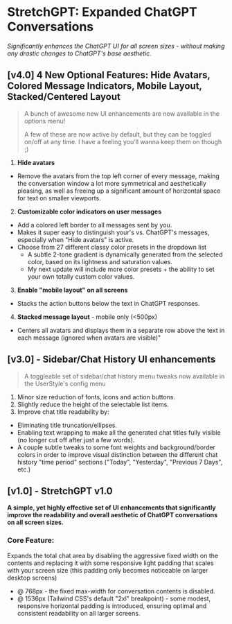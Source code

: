 # **StretchGPT: Expanded ChatGPT Conversations**

*Significantly enhances the ChatGPT UI for all screen sizes - without making any drastic changes to ChatGPT's base aesthetic.*

## [v4.0] 4 New Optional Features: Hide Avatars, Colored Message Indicators, Mobile Layout, Stacked/Centered Layout

> A bunch of awesome new UI enhancements are now available in the options menu!
>
> A few of these are now active by default, but they can be toggled on/off at any time. I have a feeling you'll wanna keep them on though ;)

1) **Hide avatars**
- Remove the avatars from the top left corner of every message, making the conversation window a lot more symmetrical and aesthetically pleasing, as well as freeing up a significant amount of horizontal space for text on smaller viewports.
2) **Customizable color indicators on user messages**
- Add a colored left border to all messages sent by you.
- Makes it super easy to distinguish your's vs. ChatGPT's messages, especially when "Hide avatars" is active.
- Choose from 27 different classy color presets in the dropdown list
  - A subtle 2-tone gradient is dynamically generated from the selected color, based on its lightness and saturation values.
  - My next update will include more color presets + the ability to set your own totally custom color values.
3) **Enable "mobile layout" on all screens**
 - Stacks the action buttons below the text in ChatGPT responses.
4) **Stacked message layout** - mobile only (<500px)
 - Centers all avatars and displays them in a separate row above the text in each message (ignored when avatars are visible)"

## [v3.0] - Sidebar/Chat History UI enhancements

> A toggleable set of sidebar/chat history menu tweaks now available in the UserStyle's config menu
1) Minor size reduction of fonts, icons and action buttons.
2) Slightly reduce the height of the selectable list items.
3) Improve chat title readability by:
  - Eliminating title truncation/ellipses.
  - Enabling text wrapping to make all the generated chat titles fully visible (no longer cut off after just a few words).
  - A couple subtle tweaks to some font weights and background/border colors in order to improve visual distinction between the different chat history "time period" sections ("Today", "Yesterday", "Previous 7 Days", etc.)

## [v1.0] - StretchGPT v1.0

**A simple, yet highly effective set of UI enhancements that significantly improve the readability and overall aesthetic of ChatGPT conversations on all screen sizes.**

### Core Feature:

Expands the total chat area by disabling the aggressive fixed width on the contents and replacing it with some responsive light padding that scales with your screen size (this padding only becomes noticeable on larger desktop screens)
  - @ 768px - the fixed max-width for conversation contents is disabled.
  - @ 1536px (Tailwind CSS's default "2xl" breakpoint) - some modest, responsive horizontal padding is introduced, ensuring optimal and consistent readability on all larger screens.

